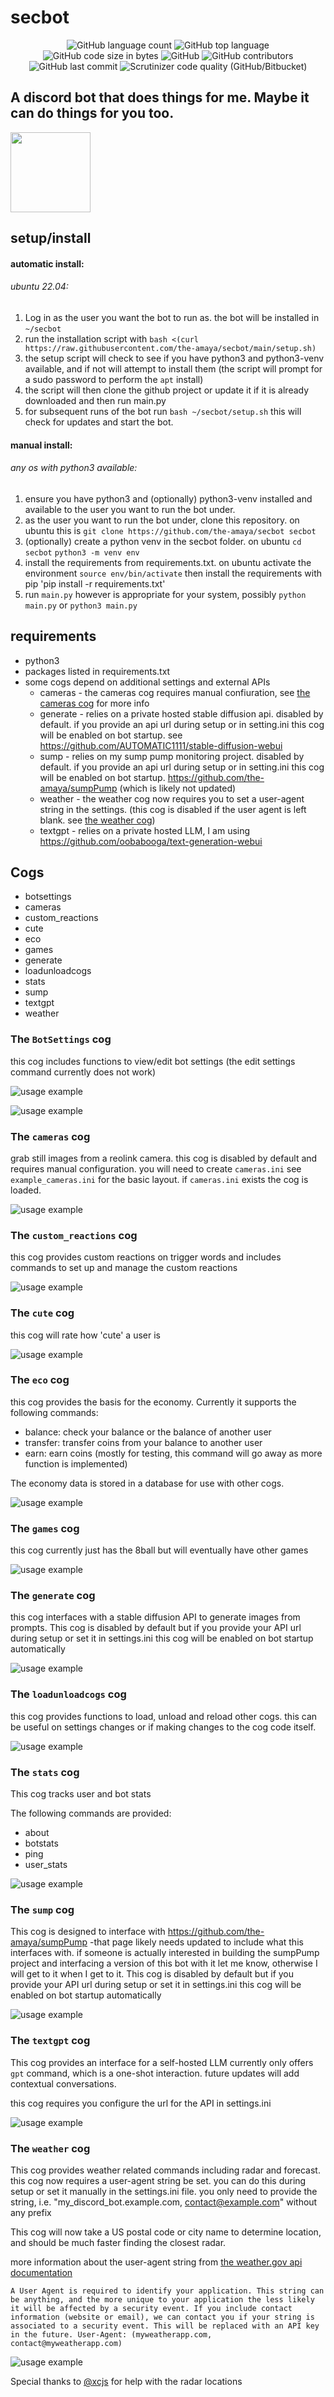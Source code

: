 # secbot

<p align="center">
	<img alt="GitHub language count" src="https://img.shields.io/github/languages/count/the-amaya/secbot?style=plastic">
	<img alt="GitHub top language" src="https://img.shields.io/github/languages/top/the-amaya/secbot?style=plastic">
	<img alt="GitHub code size in bytes" src="https://img.shields.io/github/languages/code-size/the-amaya/secbot?style=plastic">
	<img alt="GitHub" src="https://img.shields.io/github/license/the-amaya/secbot?style=plastic">
	<img alt="GitHub contributors" src="https://img.shields.io/github/contributors/the-amaya/secbot?style=plastic">
	<img alt="GitHub last commit" src="https://img.shields.io/github/last-commit/the-amaya/secbot?style=plastic">
	<img alt="Scrutinizer code quality (GitHub/Bitbucket)" src="https://img.shields.io/scrutinizer/quality/g/the-amaya/secbot?style=plastic">
</p>

## A discord bot that does things for me. Maybe it can do things for you too.

<img src="https://raw.githubusercontent.com/the-amaya/secbot/main/assets/cam.png"  width="128" height="128">

## setup/install

#### automatic install:

###### ubuntu 22.04:

1. Log in as the user you want the bot to run as. the bot will be installed in `~/secbot`
2. run the installation script with `bash <(curl https://raw.githubusercontent.com/the-amaya/secbot/main/setup.sh)`
3. the setup script will check to see if you have python3 and python3-venv available, and if not will attempt to install
   them (the script will prompt for a sudo password to perform the `apt` install)
4. the script will then clone the github project or update it if it is already downloaded and then run main.py
5. for subsequent runs of the bot run `bash ~/secbot/setup.sh` this will check for updates and start the bot.

#### manual install:

###### any os with python3 available:

1. ensure you have python3 and (optionally) python3-venv installed and available to the user you want to run the bot
   under.
2. as the user you want to run the bot under, clone this repository. on ubuntu this
   is `git clone https://github.com/the-amaya/secbot secbot`
3. (optionally) create a python venv in the secbot folder. on ubuntu `cd secbot` `python3 -m venv env`
4. install the requirements from requirements.txt. on ubuntu activate the environment `source env/bin/activate` then
   install the requirements with pip 'pip install -r requirements.txt'
5. run `main.py` however is appropriate for your system, possibly `python main.py` or `python3 main.py`

## requirements

- python3
- packages listed in requirements.txt
- some cogs depend on additional settings and external APIs
    - cameras - the cameras cog requires manual confiuration, see [the cameras cog](#the-cameras-cog) for more info
    - generate - relies on a private hosted stable diffusion api. disabled by default. if you provide an api url during
      setup or in setting.ini this cog will be enabled on bot startup.
      see https://github.com/AUTOMATIC1111/stable-diffusion-webui
    - sump - relies on my sump pump monitoring project. disabled by default. if you provide an api url during setup or
      in setting.ini this cog will be enabled on bot startup. https://github.com/the-amaya/sumpPump (which is likely not
      updated)
    - weather - the weather cog now requires you to set a user-agent string in the settings. (this cog is disabled if
      the user agent is left blank. see [the weather cog](#the-weather-cog))
    - textgpt - relies on a private hosted LLM, I am using https://github.com/oobabooga/text-generation-webui

## Cogs

- botsettings
- cameras
- custom_reactions
- cute
- eco
- games
- generate
- loadunloadcogs
- stats
- sump
- textgpt
- weather

### The `BotSettings` cog

this cog includes functions to view/edit bot settings (the edit settings command currently does not work)

![usage example](https://raw.githubusercontent.com/the-amaya/secbot/main/demo/botsettings.png)

![usage example](https://raw.githubusercontent.com/the-amaya/secbot/main/demo/botsettings2.png)

### The `cameras` cog

grab still images from a reolink camera. this cog is disabled by default and requires manual configuration. you will
need to create `cameras.ini` see `example_cameras.ini` for the basic layout. if `cameras.ini` exists the cog is loaded.

![usage example](https://raw.githubusercontent.com/the-amaya/secbot/main/demo/cameras.png)

### The `custom_reactions` cog

this cog provides custom reactions on trigger words and includes commands to set up and manage the custom reactions

![usage example](https://raw.githubusercontent.com/the-amaya/secbot/main/demo/custom_reactions.png)

### The `cute` cog

this cog will rate how 'cute' a user is

![usage example](https://raw.githubusercontent.com/the-amaya/secbot/main/demo/cute.png)

### The `eco` cog

this cog provides the basis for the economy. Currently it supports the following commands:
- balance: check your balance or the balance of another user
- transfer: transfer coins from your balance to another user
- earn: earn coins (mostly for testing, this command will go away as more function is implemented)

The economy data is stored in a database for use with other cogs.

![usage example](https://raw.githubusercontent.com/the-amaya/secbot/main/demo/economy.png)

### The `games` cog

this cog currently just has the 8ball but will eventually have other games

![usage example](https://raw.githubusercontent.com/the-amaya/secbot/main/demo/games.png)

### The `generate` cog

this cog interfaces with a stable diffusion API to generate images from prompts. This cog is disabled by default but if
you provide your API url during setup or set it in settings.ini this cog will be enabled on bot startup automatically

![usage example](https://raw.githubusercontent.com/the-amaya/secbot/main/demo/generate.png)

### The `loadunloadcogs` cog

this cog provides functions to load, unload and reload other cogs. this can be useful on settings changes or if making
changes to the cog code itself.

![usage example](https://raw.githubusercontent.com/the-amaya/secbot/main/demo/loadunloadcogs.png)

### The `stats` cog

This cog tracks user and bot stats

The following commands are provided:

- about
- botstats
- ping
- user_stats

![usage example](https://raw.githubusercontent.com/the-amaya/secbot/main/demo/stats.png)

### The `sump` cog

This cog is designed to interface with https://github.com/the-amaya/sumpPump -that page likely needs updated to include
what this interfaces with. if someone is actually interested in building the sumpPump project and interfacing a version
of this bot with it let me know, otherwise I will get to it when I get to it. This cog is disabled by default but if you
provide your API url during setup or set it in settings.ini this cog will be enabled on bot startup automatically

![usage example](https://raw.githubusercontent.com/the-amaya/secbot/main/demo/sump.png)

### The `textgpt` cog

This cog provides an interface for a self-hosted LLM
currently only offers `gpt` command, which is a one-shot interaction. future updates will add contextual conversations.

this cog requires you configure the url for the API in settings.ini

![usage example](https://raw.githubusercontent.com/the-amaya/secbot/main/demo/textgpt.png)

### The `weather` cog

This cog provides weather related commands including radar and forecast. this cog now requires a user-agent string be
set. you can do this during setup or set it manually in the settings.ini file. you only need to provide the string,
i.e. "my_discord_bot.example.com, contact@example.com" without any prefix

This cog will now take a US postal code or city name to determine location, and should be much faster finding the
closest radar.

more information about the user-agent string
from [the weather.gov api documentation](https://www.weather.gov/documentation/services-web-api#:~:text=Request%20new%20features-,Authentication,-A%20User%20Agent)

`
A User Agent is required to identify your application. This string can be anything, and the more unique to your application the less likely it will be affected by a security event. If you include contact information (website or email), we can contact you if your string is associated to a security event. This will be replaced with an API key in the future.
User-Agent: (myweatherapp.com, contact@myweatherapp.com)
`

![usage example](https://raw.githubusercontent.com/the-amaya/secbot/main/demo/weather.png)

Special thanks to [@xcjs](https://github.com/xcjs) for help with the radar locations
